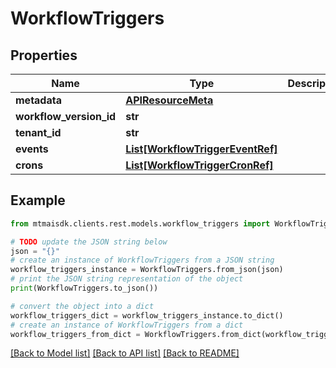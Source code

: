 # WorkflowTriggers


## Properties

Name | Type | Description | Notes
------------ | ------------- | ------------- | -------------
**metadata** | [**APIResourceMeta**](APIResourceMeta.md) |  | [optional] 
**workflow_version_id** | **str** |  | [optional] 
**tenant_id** | **str** |  | [optional] 
**events** | [**List[WorkflowTriggerEventRef]**](WorkflowTriggerEventRef.md) |  | [optional] 
**crons** | [**List[WorkflowTriggerCronRef]**](WorkflowTriggerCronRef.md) |  | [optional] 

## Example

```python
from mtmaisdk.clients.rest.models.workflow_triggers import WorkflowTriggers

# TODO update the JSON string below
json = "{}"
# create an instance of WorkflowTriggers from a JSON string
workflow_triggers_instance = WorkflowTriggers.from_json(json)
# print the JSON string representation of the object
print(WorkflowTriggers.to_json())

# convert the object into a dict
workflow_triggers_dict = workflow_triggers_instance.to_dict()
# create an instance of WorkflowTriggers from a dict
workflow_triggers_from_dict = WorkflowTriggers.from_dict(workflow_triggers_dict)
```
[[Back to Model list]](../README.md#documentation-for-models) [[Back to API list]](../README.md#documentation-for-api-endpoints) [[Back to README]](../README.md)


